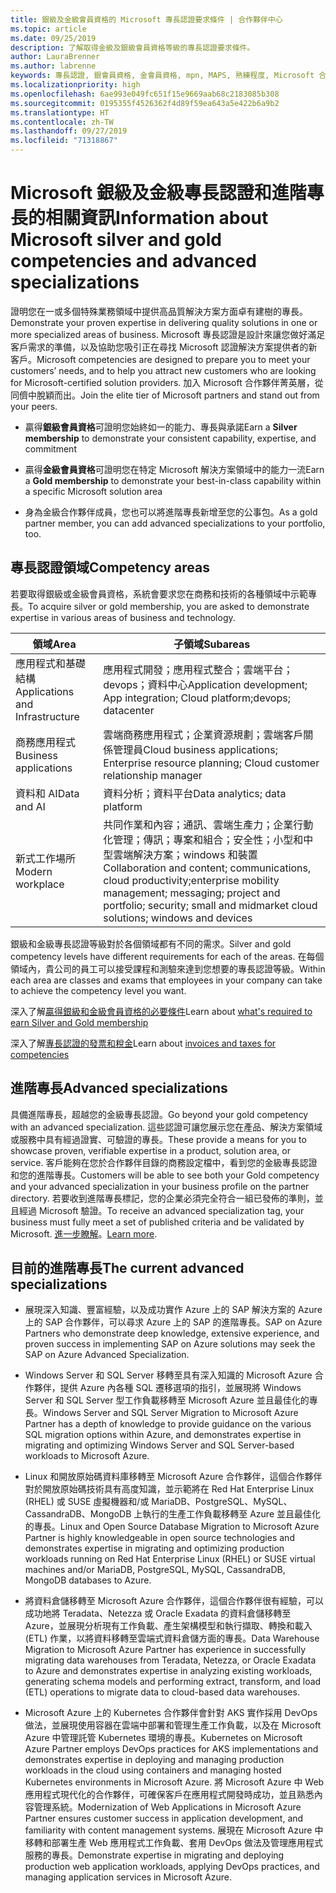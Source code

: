 ```yaml
---
title: 銀級及金級會員資格的 Microsoft 專長認證要求條件 | 合作夥伴中心
ms.topic: article
ms.date: 09/25/2019
description: 了解取得金級及銀級會員資格等級的專長認證要求條件。
author: LauraBrenner
ms.author: labrenne
keywords: 專長認證, 銀會員資格, 金會員資格, mpn, MAPS, 熟練程度, Microsoft 合作夥伴網路, 網路會員資格, 進階專長
ms.localizationpriority: high
ms.openlocfilehash: 6ae993e049fc651f15e9669aab68c2183085b308
ms.sourcegitcommit: 0195355f4526362f4d89f59ea643a5e422b6a9b2
ms.translationtype: HT
ms.contentlocale: zh-TW
ms.lasthandoff: 09/27/2019
ms.locfileid: "71318867"
---
```

# <a name="information-about-microsoft-silver-and-gold-competencies-and-advanced-specializations"></a><span data-ttu-id="fc847-104">Microsoft 銀級及金級專長認證和進階專長的相關資訊</span><span class="sxs-lookup"><span data-stu-id="fc847-104">Information about Microsoft silver and gold competencies and advanced specializations</span></span>


<span data-ttu-id="fc847-105">證明您在一或多個特殊業務領域中提供高品質解決方案方面卓有建樹的專長。</span><span class="sxs-lookup"><span data-stu-id="fc847-105">Demonstrate your proven expertise in delivering quality solutions in one or more specialized areas of business.</span></span> <span data-ttu-id="fc847-106">Microsoft 專長認證是設計來讓您做好滿足客戶需求的準備，以及協助您吸引正在尋找 Microsoft 認證解決方案提供者的新客戶。</span><span class="sxs-lookup"><span data-stu-id="fc847-106">Microsoft competencies are designed to prepare you to meet your customers’ needs, and to help you attract new customers who are looking for Microsoft-certified solution providers.</span></span> <span data-ttu-id="fc847-107">加入 Microsoft 合作夥伴菁英層，從同儕中脫穎而出。</span><span class="sxs-lookup"><span data-stu-id="fc847-107">Join the elite tier of Microsoft partners and stand out from your peers.</span></span>

- <span data-ttu-id="fc847-108">贏得**銀級會員資格**可證明您始終如一的能力、專長與承諾</span><span class="sxs-lookup"><span data-stu-id="fc847-108">Earn a **Silver membership** to demonstrate your consistent capability, expertise, and commitment</span></span>

- <span data-ttu-id="fc847-109">贏得**金級會員資格**可證明您在特定 Microsoft 解決方案領域中的能力一流</span><span class="sxs-lookup"><span data-stu-id="fc847-109">Earn a **Gold membership** to demonstrate your best-in-class capability within a specific Microsoft solution area</span></span>

- <span data-ttu-id="fc847-110">身為金級合作夥伴成員，您也可以將進階專長新增至您的公事包。</span><span class="sxs-lookup"><span data-stu-id="fc847-110">As a gold partner member, you can add advanced specializations to your portfolio, too.</span></span>

## <a name="competency-areas"></a><span data-ttu-id="fc847-111">專長認證領域</span><span class="sxs-lookup"><span data-stu-id="fc847-111">Competency areas</span></span>

<span data-ttu-id="fc847-112">若要取得銀級或金級會員資格，系統會要求您在商務和技術的各種領域中示範專長。</span><span class="sxs-lookup"><span data-stu-id="fc847-112">To acquire silver or gold membership, you are asked to demonstrate expertise in various areas of business and technology.</span></span>

|<span data-ttu-id="fc847-113">**領域**</span><span class="sxs-lookup"><span data-stu-id="fc847-113">**Area**</span></span>            |<span data-ttu-id="fc847-114">**子領域**</span><span class="sxs-lookup"><span data-stu-id="fc847-114">**Subareas**</span></span>                    |
|--------------------|--------------------------------|
|<span data-ttu-id="fc847-115">應用程式和基礎結構</span><span class="sxs-lookup"><span data-stu-id="fc847-115">Applications and Infrastructure</span></span>|<span data-ttu-id="fc847-116">應用程式開發；應用程式整合；雲端平台；devops；資料中心</span><span class="sxs-lookup"><span data-stu-id="fc847-116">Application development; App integration; Cloud platform;devops; datacenter</span></span>|
|<span data-ttu-id="fc847-117">商務應用程式</span><span class="sxs-lookup"><span data-stu-id="fc847-117">Business applications</span></span> |<span data-ttu-id="fc847-118">雲端商務應用程式；企業資源規劃；雲端客戶關係管理員</span><span class="sxs-lookup"><span data-stu-id="fc847-118">Cloud business applications; Enterprise resource planning; Cloud customer relationship manager</span></span>|
|<span data-ttu-id="fc847-119">資料和 AI</span><span class="sxs-lookup"><span data-stu-id="fc847-119">Data and AI</span></span>|<span data-ttu-id="fc847-120">資料分析；資料平台</span><span class="sxs-lookup"><span data-stu-id="fc847-120">Data analytics; data platform</span></span>|
|<span data-ttu-id="fc847-121">新式工作場所</span><span class="sxs-lookup"><span data-stu-id="fc847-121">Modern workplace</span></span>| <span data-ttu-id="fc847-122">共同作業和內容；通訊、雲端生產力；企業行動化管理；傳訊；專案和組合；安全性；小型和中型雲端解決方案；windows 和裝置</span><span class="sxs-lookup"><span data-stu-id="fc847-122">Collaboration and content; communications, cloud productivity;enterprise mobility management; messaging; project and portfolio; security; small and midmarket cloud solutions; windows and devices</span></span>|

<span data-ttu-id="fc847-123">銀級和金級專長認證等級對於各個領域都有不同的需求。</span><span class="sxs-lookup"><span data-stu-id="fc847-123">Silver and gold competency levels have different requirements for each of the areas.</span></span> <span data-ttu-id="fc847-124">在每個領域內，貴公司的員工可以接受課程和測驗來達到您想要的專長認證等級。</span><span class="sxs-lookup"><span data-stu-id="fc847-124">Within each area are classes and exams that employees in your company can take to achieve the competency level you want.</span></span>


<span data-ttu-id="fc847-125">深入了解[贏得銀級和金級會員資格的必要條件](https://partner.microsoft.com/membership/competencies)</span><span class="sxs-lookup"><span data-stu-id="fc847-125">Learn about [what's required to earn Silver and Gold membership](https://partner.microsoft.com/membership/competencies)</span></span>

<span data-ttu-id="fc847-126">深入了解[專長認證的發票和稅金](mpn-view-print-maps-invoice.md)</span><span class="sxs-lookup"><span data-stu-id="fc847-126">Learn about [invoices and taxes for competencies](mpn-view-print-maps-invoice.md)</span></span>

## <a name="advanced-specializations"></a><span data-ttu-id="fc847-127">進階專長</span><span class="sxs-lookup"><span data-stu-id="fc847-127">Advanced specializations</span></span>

<span data-ttu-id="fc847-128">具備進階專長，超越您的金級專長認證。</span><span class="sxs-lookup"><span data-stu-id="fc847-128">Go beyond your gold competency with an advanced specialization.</span></span> <span data-ttu-id="fc847-129">這些認證可讓您展示您在產品、解決方案領域或服務中具有經過證實、可驗證的專長。</span><span class="sxs-lookup"><span data-stu-id="fc847-129">These provide a means for you to showcase proven, verifiable expertise in a product, solution area, or service.</span></span> <span data-ttu-id="fc847-130">客戶能夠在您於合作夥伴目錄的商務設定檔中，看到您的金級專長認證和您的進階專長。</span><span class="sxs-lookup"><span data-stu-id="fc847-130">Customers will be able to see both your Gold competency and your advanced specialization in your business profile on the partner directory.</span></span> <span data-ttu-id="fc847-131">若要收到進階專長標記，您的企業必須完全符合一組已發佈的準則，並且經過 Microsoft 驗證。</span><span class="sxs-lookup"><span data-stu-id="fc847-131">To receive an advanced specialization tag, your business must fully meet a set of published criteria and be validated by Microsoft.</span></span> <span data-ttu-id="fc847-132">[進一步瞭解](https://partner.microsoft.com/membership/competencies#tab-content-2)。</span><span class="sxs-lookup"><span data-stu-id="fc847-132">[Learn more](https://partner.microsoft.com/membership/competencies#tab-content-2).</span></span> 

## <a name="the-current-advanced-specializations"></a><span data-ttu-id="fc847-133">目前的進階專長</span><span class="sxs-lookup"><span data-stu-id="fc847-133">The current advanced specializations</span></span>

- <span data-ttu-id="fc847-134">展現深入知識、豐富經驗，以及成功實作 Azure 上的 SAP 解決方案的 Azure 上的 SAP 合作夥伴，可以尋求 Azure 上的 SAP 的進階專長。</span><span class="sxs-lookup"><span data-stu-id="fc847-134">SAP on Azure Partners who demonstrate deep knowledge, extensive experience, and proven success in implementing SAP on Azure solutions may seek the SAP on Azure Advanced Specialization.</span></span>

- <span data-ttu-id="fc847-135">Windows Server 和 SQL Server 移轉至具有深入知識的 Microsoft Azure 合作夥伴，提供 Azure 內各種 SQL 遷移選項的指引，並展現將 Windows Server 和 SQL Server 型工作負載移轉至 Microsoft Azure 並且最佳化的專長。</span><span class="sxs-lookup"><span data-stu-id="fc847-135">Windows Server and SQL Server Migration to Microsoft Azure Partner has a depth of knowledge to provide guidance on the various SQL migration options within Azure, and demonstrates expertise in migrating and optimizing Windows Server and SQL Server-based workloads to Microsoft Azure.</span></span> 

- <span data-ttu-id="fc847-136">Linux 和開放原始碼資料庫移轉至 Microsoft Azure 合作夥伴，這個合作夥伴對於開放原始碼技術具有高度知識，並示範將在 Red Hat Enterprise Linux (RHEL) 或 SUSE 虛擬機器和/或 MariaDB、PostgreSQL、MySQL、CassandraDB、MongoDB 上執行的生產工作負載移轉至 Azure 並且最佳化的專長。</span><span class="sxs-lookup"><span data-stu-id="fc847-136">Linux and Open Source Database Migration to Microsoft Azure Partner is highly knowledgeable in open source technologies and demonstrates expertise in migrating and optimizing production workloads running on Red Hat Enterprise Linux (RHEL) or SUSE virtual machines and/or MariaDB, PostgreSQL, MySQL, CassandraDB, MongoDB databases to Azure.</span></span>

- <span data-ttu-id="fc847-137">將資料倉儲移轉至 Microsoft Azure 合作夥伴，這個合作夥伴很有經驗，可以成功地將 Teradata、Netezza 或 Oracle Exadata 的資料倉儲移轉至 Azure，並展現分析現有工作負載、產生架構模型和執行擷取、轉換和載入 (ETL) 作業，以將資料移轉至雲端式資料倉儲方面的專長。</span><span class="sxs-lookup"><span data-stu-id="fc847-137">Data Warehouse Migration to Microsoft Azure Partner has experience in successfully migrating data warehouses from Teradata, Netezza, or Oracle Exadata to Azure and demonstrates expertise in analyzing existing workloads, generating schema models and performing extract, transform, and load (ETL) operations to migrate data to cloud-based data warehouses.</span></span>

- <span data-ttu-id="fc847-138">Microsoft Azure 上的 Kubernetes 合作夥伴會針對 AKS 實作採用 DevOps 做法，並展現使用容器在雲端中部署和管理生產工作負載，以及在 Microsoft Azure 中管理託管 Kubernetes 環境的專長。</span><span class="sxs-lookup"><span data-stu-id="fc847-138">Kubernetes on Microsoft Azure Partner employs DevOps practices for AKS implementations and demonstrates expertise in deploying and managing production workloads in the cloud using containers and managing hosted Kubernetes environments in Microsoft Azure.</span></span>
<span data-ttu-id="fc847-139">將 Microsoft Azure 中 Web 應用程式現代化的合作夥伴，可確保客戶在應用程式開發時成功，並且熟悉內容管理系統。</span><span class="sxs-lookup"><span data-stu-id="fc847-139">Modernization of Web Applications in Microsoft Azure Partner ensures customer success in application development, and familiarity with content management systems.</span></span> <span data-ttu-id="fc847-140">展現在 Microsoft Azure 中移轉和部署生產 Web 應用程式工作負載、套用 DevOps 做法及管理應用程式服務的專長。</span><span class="sxs-lookup"><span data-stu-id="fc847-140">Demonstrate expertise in migrating and deploying production web application workloads, applying DevOps practices, and managing application services in Microsoft Azure.</span></span>